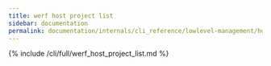 ```yaml
---
title: werf host project list
sidebar: documentation
permalink: documentation/internals/cli_reference/lowlevel-management/host/project/list.html
---
```


{% include /cli/full/werf_host_project_list.md %}
